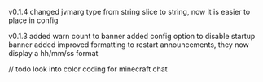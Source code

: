 v0.1.4
changed jvmarg type from string slice to string, now it is easier to place in config

v0.1.3
added warn count to banner
added config option to disable startup banner
added improved formatting to restart announcements, they now display a hh/mm/ss format


// todo
look into color coding for minecraft chat